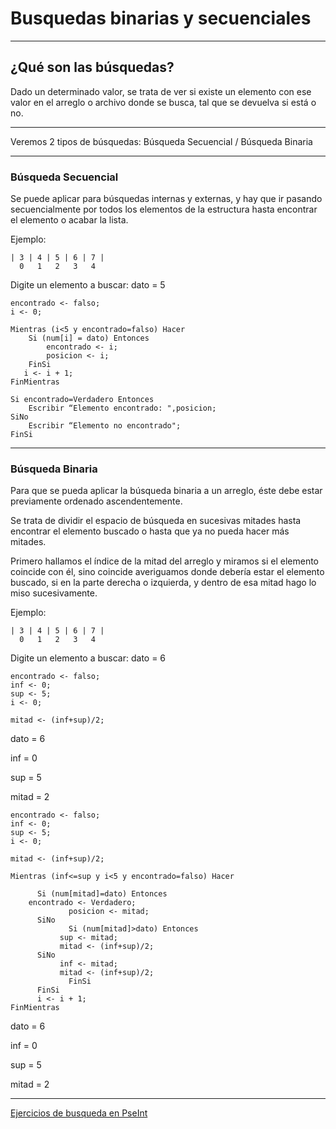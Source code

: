 # Busquedas binarias y secuenciales

---

## ¿Qué son las búsquedas?

Dado un determinado valor, se trata de ver si existe un elemento con ese valor en el arreglo o archivo donde se busca, tal que se devuelva si está o no.

---

Veremos 2 tipos de búsquedas: Búsqueda Secuencial / Búsqueda Binaria

---

### Búsqueda Secuencial

Se puede aplicar para búsquedas internas y externas, y hay que ir pasando secuencialmente por todos los elementos de la estructura hasta encontrar el elemento o acabar la lista.


Ejemplo:


```
| 3 | 4 | 5 | 6 | 7 |
  0   1   2   3   4
```

Digite un elemento a buscar:  dato = 5


```
encontrado <- falso; 
i <- 0;

Mientras (i<5 y encontrado=falso) Hacer
    Si (num[i] = dato) Entonces
        encontrado <- i;
        posicion <- i;
    FinSi
   i <- i + 1;
FinMientras
```

```
Si encontrado=Verdadero Entonces
    Escribir “Elemento encontrado: ",posicion;
SiNo
    Escribir “Elemento no encontrado";
FinSi
```

---

### Búsqueda Binaria

Para que se pueda aplicar la búsqueda binaria a un arreglo, éste debe estar previamente ordenado ascendentemente.

Se trata de dividir el espacio de búsqueda en sucesivas mitades hasta encontrar el elemento buscado o hasta que ya no pueda hacer más mitades.

Primero hallamos el índice de la mitad del arreglo y miramos si el elemento coincide con él, sino coincide averiguamos donde debería estar el elemento buscado, si en la parte derecha o izquierda, y dentro de esa mitad hago lo miso sucesivamente.

Ejemplo:


```
| 3 | 4 | 5 | 6 | 7 |
  0   1   2   3   4
```

Digite un elemento a buscar:  dato = 6


```
encontrado <- falso;
inf <- 0;
sup <- 5;
i <- 0;

mitad <- (inf+sup)/2;
```

dato = 6

inf = 0

sup = 5

mitad = 2


```
encontrado <- falso;
inf <- 0;
sup <- 5;
i <- 0;

mitad <- (inf+sup)/2;

Mientras (inf<=sup y i<5 y encontrado=falso) Hacer
    
      Si (num[mitad]=dato) Entonces
 	encontrado <- Verdadero;
             posicion <- mitad;
      SiNo
             Si (num[mitad]>dato) Entonces
	       sup <- mitad;
	       mitad <- (inf+sup)/2;
      SiNo
	       inf <- mitad;
	       mitad <- (inf+sup)/2;
             FinSi
      FinSi	
      i <- i + 1;
FinMientras
```

dato = 6

inf = 0

sup = 5

mitad = 2



---

[Ejercicios de busqueda en PseInt](https://github.com/eugenia1984/UTNFRSR-ingreso/tree/main/programacion/clase8/ejercicios_de_busquedas)